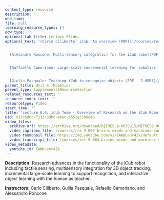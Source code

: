 ```yaml
---
content_type: resource
description: ''
end_time: ''
file: null
learning_resource_types: []
ocw_type: ''
optional_tab_title: Lecture Slides
optional_text: '[Carlo Ciliberto: iCub: An overview (PDF)](/courses/res-9-003-brains-minds-and-machines-summer-course-summer-2015/resources/mitres_9_003sum15_lec8-6-3)


  [Alesandro Roncone: Multi-sensory integration for the iCub robot(PDF - 2.3MB)](/courses/res-9-003-brains-minds-and-machines-summer-course-summer-2015/resources/mitres_9_003sum15_lec8-6-1)


  [Raffaello Camoriano: Large-scale incremental learning for robotics (PDF)](/courses/res-9-003-brains-minds-and-machines-summer-course-summer-2015/resources/mitres_9_003sum15_lec8-6)


  [Giulia Pasquale: Teaching iCub to recognize objects (PDF - 2.6MB)](/courses/res-9-003-brains-minds-and-machines-summer-course-summer-2015/resources/mitres_9_003sum15_lec8-6-2)'
parent_title: Unit 8. Robotics
parent_type: SupplementalResourceSection
related_resources_text: ''
resource_index_text: ''
resourcetype: Video
start_time: ''
title: 'Lecture 8.6: iCub Team - Overview of Research on the iCub Robot'
uid: 937c6d6d-7133-bdbd-e6ec-6551a53b6c48
video_files:
  archive_url: https://archive.org/download/MITRES.9-003SU15/MITRES9_003SU15_Lecture_8-6_300k.mp4
  video_captions_file: /courses/res-9-003-brains-minds-and-machines-summer-course-summer-2015/1c373a9f00ff5fb48b28d61df8b6209a_EAWpLeor4Zk.vtt
  video_thumbnail_file: https://img.youtube.com/vi/EAWpLeor4Zk/default.jpg
  video_transcript_file: /courses/res-9-003-brains-minds-and-machines-summer-course-summer-2015/d96e4f225b02c88f1c7bfca2935bf8f1_EAWpLeor4Zk.pdf
video_metadata:
  youtube_id: EAWpLeor4Zk
---
```


**Description:** Research advances in the functionality of the iCub robot including tactile sensing, multisensory integration for 3D object tracking, incremental large-scale learning to support recognition, and interactive object learning with the human as teacher.

**Instructors:** Carlo Ciliberto, Guilia Pasquale, Rafaello Camoriano, and Alessandro Roncone

